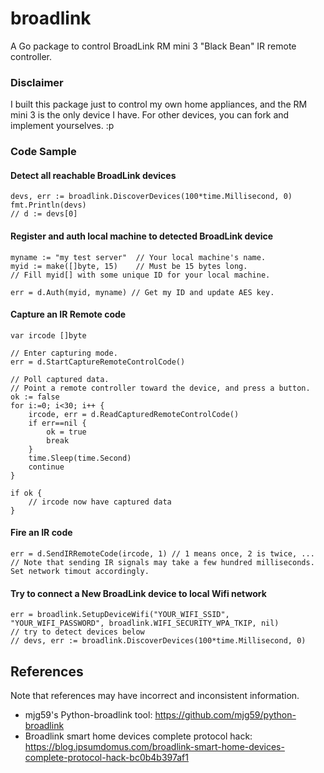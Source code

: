 # broadlink
A Go package to control BroadLink RM mini 3 "Black Bean" IR remote controller.


### Disclaimer
I built this package just to control my own home appliances, and the RM mini 3 is the only device I have. For other devices, you can fork and implement yourselves. :p


### Code Sample

#### Detect all reachable BroadLink devices 
```golang
devs, err := broadlink.DiscoverDevices(100*time.Millisecond, 0)
fmt.Println(devs)
// d := devs[0]
```

#### Register and auth local machine to detected BroadLink device
```golang
myname := "my test server"  // Your local machine's name.
myid := make([]byte, 15)    // Must be 15 bytes long.
// Fill myid[] with some unique ID for your local machine.

err = d.Auth(myid, myname) // Get my ID and update AES key.
```

#### Capture an IR Remote code
```golang
var ircode []byte

// Enter capturing mode.
err = d.StartCaptureRemoteControlCode()

// Poll captured data.
// Point a remote controller toward the device, and press a button.
ok := false
for i:=0; i<30; i++ {
	ircode, err = d.ReadCapturedRemoteControlCode()
	if err==nil {
		ok = true
		break
	}
	time.Sleep(time.Second)
	continue
}

if ok {
	// ircode now have captured data
}
```

#### Fire an IR code
```golang
err = d.SendIRRemoteCode(ircode, 1)	// 1 means once, 2 is twice, ...
// Note that sending IR signals may take a few hundred milliseconds. Set network timout accordingly.
```


#### Try to connect a New BroadLink device to local Wifi network
```golang
err = broadlink.SetupDeviceWifi("YOUR_WIFI_SSID", "YOUR_WIFI_PASSWORD", broadlink.WIFI_SECURITY_WPA_TKIP, nil)
// try to detect devices below
// devs, err := broadlink.DiscoverDevices(100*time.Millisecond, 0)
```


References
----------

Note that references may have incorrect and inconsistent information.

- mjg59's Python-broadlink tool: https://github.com/mjg59/python-broadlink
- Broadlink smart home devices complete protocol hack: https://blog.ipsumdomus.com/broadlink-smart-home-devices-complete-protocol-hack-bc0b4b397af1



